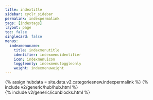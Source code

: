 ```yaml
---
title: indextitle
sidebar: cyclr_sidebar
permalink: indexpermalink
tags: [indextags]
layout: page
toc: false
singlecard: false
menus:
  indexmenuname:
    title: indexmenutitle
    identifier: indexmenuidentifier
    icon: indexmenuicon
    toggleonly: indexmenutoggleonly
    weight: indexmenuweight
---
```

{% assign hubdata = site.data.v2.categoriesnew.indexpermalink %}
{% include v2/generic/hub/hub.html %}	
{% include v2/generic/iconblocks.html %}	